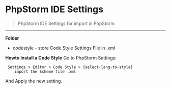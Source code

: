 # PhpStorm IDE Settings

> PhpStorm IDE Settings for import in PhpStorm
------------------------
**Folder** 
- codestyle - store Code Style Settings File in .xml

**Howto Install a Code Style**
Go to PhpStorm Settings:

   

     Settings > Editor > Code Style > {select-lang-to-style} 
        import the Scheme file .xml
     
 And Apply the new setting.
 

